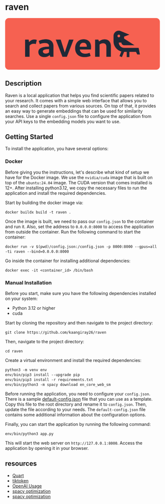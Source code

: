 # raven
![raven](images/raven.png)

## Description
Raven is a local application that helps you find scientific papers related to your research. It comes with a simple web interface that allows you to search and collect papers from various sources. On top of that, it provides an easy way to generate embeddings that can be used for similarity searches. Use a single `config.json` file to configure the application from your API keys to the embedding models you want to use.

## Getting Started
To install the application, you have several options:

### Docker
Before giving you the instructions, let's describe what kind of setup we have for the Docker image. We use the `nvidia/cuda` image that is built on top of the `ubuntu:24.04` image. The CUDA version that comes installed is 12+. After installing python3.12, we copy the necessary files to run the application and install the required dependencies.

Start by building the docker image via:
```
docker buildx build -t raven .
```

Once the image is built, we need to pass our `config.json` to the container and run it. Also, set the address to `0.0.0.0:8000` to access the application from outside the container. Run the following command to start the container:
```
docker run -v $(pwd)/config.json:/config.json -p 8000:8000 --gpus=all -ti raven --bind=0.0.0.0:8000
```

Go inside the container for installing additional dependencies:
```
docker exec -it <container_id> /bin/bash
```

### Manual Installation
Before you start, make sure you have the following dependencies installed on your system:
- Python 3.12 or higher
- cuda

Start by cloning the repository and then navigate to the project directory:
```
git clone https://github.com/kaangiray26/raven
```

Then, navigate to the project directory:
```
cd raven
```

Create a virtual environment and install the required dependencies:
```
python3 -m venv env
env/bin/pip3 install --upgrade pip
env/bin/pip3 install -r requirements.txt
env/bin/python3 -m spacy download en_core_web_sm
```

Before running the application, you need to configure your `config.json`. There is a sample [default-config.json](lib/extra/default-config.json) file that you can use as a template. Copy this file to the root directory and rename it to `config.json`. Then, update the file according to your needs. The `default-config.json` file contains some additional information about the configuration options.

Finally, you can start the application by running the following command:
```
env/bin/python3 app.py
```

This will start the web server on `http://127.0.0.1:8000`. Access the application by opening it in your browser.

## resources
* [Quart](https://quart.palletsprojects.com/en/latest/)
* [tiktoken](https://github.com/openai/tiktoken)
* [OpenAI Usage](https://platform.openai.com/usage)
* [spacy optimization](https://stackoverflow.com/questions/74181750/a-checklist-for-spacy-optimization)
* [spacy optimization](https://github.com/explosion/spaCy/discussions/8402)